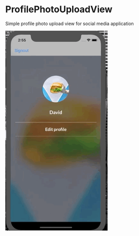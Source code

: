 # ProfilePhotoUploadView
Simple profile photo upload view for social media application

![](ProfilePhotoUploadView/profilePhotoUploadView.gif)
